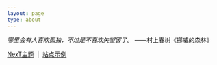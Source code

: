 ```yaml
---
layout: page
type: about
---
```






*哪里会有人喜欢孤独，不过是不喜欢失望罢了。*    ——村上春树《挪威的森林》

[NexT主题](https://theme-next.iissnan.com/) &nbsp;\|&nbsp;  [站点示例](https://simpleyyt.com/jekyll-theme-next/) &nbsp; 
